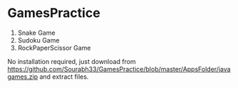 # GamesPractice

1) Snake Game
2) Sudoku Game
3) RockPaperScissor Game

No installation required, just download from https://github.com/Sourabh33/GamesPractice/blob/master/AppsFolder/javagames.zip and extract files.
